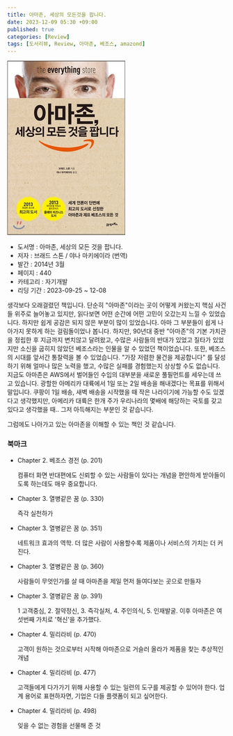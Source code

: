 ```yaml
---
title: 아마존, 세상의 모든것을 팝니다.
date: 2023-12-09 05:30 +09:00
published: true
categories: [Review]
tags: [도서리뷰, Review, 아마존, 베조스, amazond]
---
```


![Cover Page](/assets/images/aws_the_everything_bezos.png)

- 도서명 : 아마존, 세상의 모든 것을 팝니다.
- 저자 : 브래드 스톤 / 야나 마키에이라 (번역)
- 발간 : 2014년 3월
- 페이지 : 440
- 카테고리 : 자기개발
- 리딩 기간 : 2023-09-25 ~ 12-08

생각보다 오래걸렸던 책입니다. 단순히 "아마존"이라는 곳이 어떻게 커왔는지 핵심 사건들 위주로 늘어놓고 있지만, 읽다보면 어떤 순간에 어떤 고민이 오갔는지 느낄 수 있었습니다. 하지만 쉽게 공감은 되지 않은 부분이 많이 있었습니다. 아마 그 부분들이 쉽게 나아가지 못하게 하는 걸림돌이었나 봅니다. 
하지만, 90년대 중반 "아마존"의 기본 가치관을 정립한 후 지금까지 변치않고 달려왔고, 수많은 사람들의 반대가 있었고 질타가 있었지만 소신을 굽히지 않았던 베조스라는 인물을 알 수 있었던 책이었습니다. 
또한, 베조스의 시대를 앞서간 통찰력을 볼 수 있었습니다. "가장 저렴한 물건을 제공합니다" 를 달성하기 위해 얼마나 많은 노력을 했고, 수많은 실패를 경험했는지 상상할 수도 없습니다. 
지금도 아마존은 AWS에서 벌어들인 수입의 대부분을 새로운 풀필먼트를 세우는데 쓰고 있습니다. 광할한 아메리카 대륙에서 1일 또는 2일 배송을 해내겠다는 목표를 위해서 말입니다. 쿠팡이 1일 배송, 새벽 배송을 시작했을 때 작은 나라이기에 가능할 수도 있겠다고 생각했지만, 아메리카 대륙은 한개 주가 우리나라의 몇배에 해당하는 국토를 갖고 있다고 생각했을 때.. 그저 아득해지는 부분인 것 같습니다. 

그럼에도 나아가고 있는 아마존을 이해할 수 있는 책인 것 같습니다.

### 북마크
* Chapter 2. 베조스 경전 (p. 201)

    컴퓨터 화면 반대편에도 신뢰할 수 있는 사람들이 있다는 개념을 편안하게 받아들이도록 하는데도 매우 중요합니다.

* Chapter 3. 열병같은 꿈 (p. 330)

    즉각 실천하가

* Chapter 3. 열병같은 꿈 (p. 351)

    네트워크 효과의 역학. 더 많은 사람이 사용할수록 제품이나 서비스의 가치는 더 커진다.

* Chapter 3. 열병같은 꿈 (p. 360)

    사람들이 무엇인가를 살 때 아마존을 제일 먼저 들여다보는 곳으로 만들자

* Chapter 3. 열병같은 꿈 (p. 391)

    1 고객중심, 2. 절약정신, 3. 즉각실처, 4. 주인의식, 5. 인재발굴. 이후 아마존은 여섯번째 가치로 '혁신'을 추가했다.

* Chapter 4. 밀리라비 (p. 470)

    고객이 원하는 것으로부터 시작해 아마존으로 거슬러 올라가 제품을 찾는 추상적인 개념

* Chapter 4. 밀리라비 (p. 477)

    고객들에게 다가가기 위해 사용할 수 있는 일련의 도구를 제공할 수 있어야 한다. 업계 용어로 표현하자면, 기업은 다들 플랫폼이 되고 싶어한다. 

* Chapter 4. 밀리라비 (p. 498)

    잊을 수 없는 경험을 선물해 준 것
